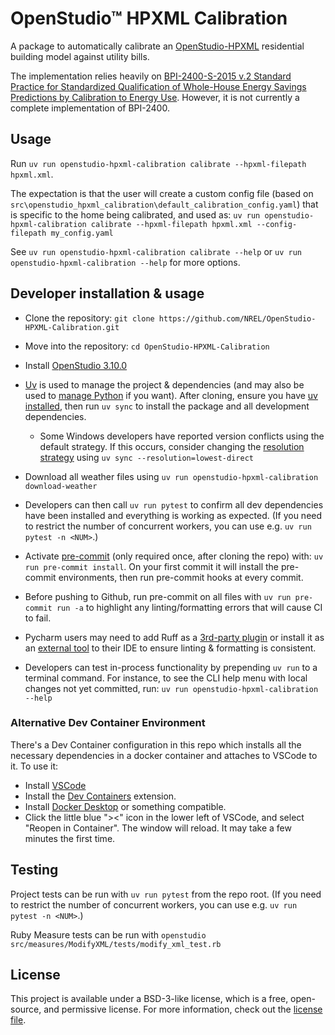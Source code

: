 # OpenStudio™ HPXML Calibration

A package to automatically calibrate an [OpenStudio-HPXML](https://github.com/NREL/OpenStudio-HPXML) residential building model against utility bills.

The implementation relies heavily on [BPI-2400-S-2015 v.2 Standard Practice for Standardized Qualification of Whole-House Energy Savings Predictions by Calibration to Energy Use](https://www.bpi.org/__cms/docs/20240523_BPI-2400-S-2015_Delta_Standard_v2.pdf).
However, it is not currently a complete implementation of BPI-2400.

## Usage

Run `uv run openstudio-hpxml-calibration calibrate --hpxml-filepath hpxml.xml`.

The expectation is that the user will create a custom config file (based on `src\openstudio_hpxml_calibration\default_calibration_config.yaml`) that is specific to the home being calibrated, and used as:
`uv run openstudio-hpxml-calibration calibrate --hpxml-filepath hpxml.xml --config-filepath my_config.yaml`

See `uv run openstudio-hpxml-calibration calibrate --help` or `uv run openstudio-hpxml-calibration --help` for more options.

## Developer installation & usage

- Clone the repository: `git clone https://github.com/NREL/OpenStudio-HPXML-Calibration.git`
- Move into the repository: `cd OpenStudio-HPXML-Calibration`
- Install [OpenStudio 3.10.0](https://github.com/NREL/OpenStudio/releases/tag/v3.10.0)

- [Uv](https://docs.astral.sh/uv/) is used to manage the project & dependencies (and may also be used to [manage Python](https://docs.astral.sh/uv/guides/install-python/) if you want). After cloning, ensure you have
[uv installed](https://docs.astral.sh/uv/getting-started/installation/), then run `uv sync` to install the package and all development dependencies.
  - Some Windows developers have reported version conflicts using the default strategy. If this occurs, consider changing the [resolution strategy](https://docs.astral.sh/uv/concepts/resolution/#resolution-strategy) using `uv sync --resolution=lowest-direct`
- Download all weather files using `uv run openstudio-hpxml-calibration download-weather`
- Developers can then call `uv run pytest` to confirm all dev dependencies have been installed and everything is working as expected. (If you need to restrict the number of concurrent workers, you can use e.g. `uv run pytest -n <NUM>`.)
- Activate [pre-commit](https://pre-commit.com/) (only required once, after cloning the repo) with: `uv run pre-commit install`. On your first commit it will install the pre-commit environments, then run pre-commit hooks at every commit.
- Before pushing to Github, run pre-commit on all files with `uv run pre-commit run -a` to highlight any linting/formatting errors that will cause CI to fail.
- Pycharm users may need to add Ruff as a [3rd-party plugin](https://docs.astral.sh/ruff/editors/setup/#via-third-party-plugin) or install it as an [external tool](https://docs.astral.sh/ruff/editors/setup/#pycharm) to their IDE to ensure linting & formatting is consistent.
- Developers can test in-process functionality by prepending `uv run` to a terminal command. For instance, to see the CLI help menu with local changes not yet committed, run: `uv run openstudio-hpxml-calibration --help`

### Alternative Dev Container Environment

There's a Dev Container configuration in this repo which installs all the necessary dependencies in a docker container and attaches to VSCode to it. To use it:

- Install [VSCode](https://code.visualstudio.com/)
- Install the [Dev Containers](https://marketplace.visualstudio.com/items?itemName=ms-vscode-remote.remote-containers) extension.
- Install [Docker Desktop](https://www.docker.com/products/docker-desktop/) or something compatible.
- Click the little blue "><" icon in the lower left of VSCode, and select "Reopen in Container". The window will reload. It may take a few minutes the first time.

## Testing

Project tests can be run with `uv run pytest` from the repo root. (If you need to restrict the number of concurrent workers, you can use e.g. `uv run pytest -n <NUM>`.)

Ruby Measure tests can be run with `openstudio src/measures/ModifyXML/tests/modify_xml_test.rb`

## License

This project is available under a BSD-3-like license, which is a free, open-source, and permissive license. For more information, check out the [license file](https://github.com/NREL/OpenStudio-HPXML-Calibration/blob/main/LICENSE.md).
